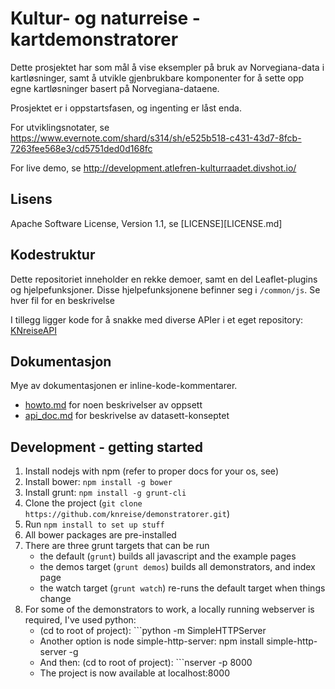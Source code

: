 Kultur- og naturreise - kartdemonstratorer
==========================================

Dette prosjektet har som mål å vise eksempler på bruk av Norvegiana-data 
i kartløsninger, samt å utvikle gjenbrukbare komponenter for å sette opp
egne kartløsninger basert på Norvegiana-dataene. 

Prosjektet er i oppstartsfasen, og ingenting er låst enda.


For utviklingsnotater, se https://www.evernote.com/shard/s314/sh/e525b518-c431-43d7-8fcb-7263fee568e3/cd5751ded0d168fc


For live demo, se http://development.atlefren-kulturraadet.divshot.io/


Lisens
------
Apache Software License, Version 1.1, se [LICENSE][LICENSE.md]

[LICENSE]: https://github.com/knreise/demonstratorer/blob/master/LICENSE.md

Kodestruktur
------------

Dette repositoriet inneholder en rekke demoer, samt en del Leaflet-plugins og 
hjelpefunksjoner. Disse hjelpefunksjonene befinner seg i ``/common/js``. 
Se hver fil for en beskrivelse

I tillegg ligger kode for å snakke med diverse APIer i et eget repository: [KNreiseAPI][KNreiseAPI]


[KNreiseAPI]: https://github.com/knreise/KNReiseAPI


Dokumentasjon
-------------
Mye av dokumentasjonen er inline-kode-kommentarer.

- [howto.md][howto] for noen beskrivelser av oppsett
- [api_doc.md][api_doc] for beskrivelse av datasett-konseptet

[howto]: https://github.com/knreise/demonstratorer/blob/master/howto.md
[api_doc]: https://github.com/knreise/demonstratorer/blob/master/api_doc.md


Development - getting started
-----------------------------
1. Install nodejs with npm (refer to proper docs for your os, see)
2. Install bower: ```npm install -g bower```
3. Install grunt: ```npm install -g grunt-cli```
4. Clone the project (```git clone https://github.com/knreise/demonstratorer.git```)
5. Run ```npm install to set up stuff```
6. All bower packages are pre-installed
7. There are three grunt targets that can be run
    - the default (```grunt```) builds all javascript and the example pages
    - the demos target (```grunt demos```) builds all demonstrators, and index page
    - the watch target (```grunt watch```) re-runs the default target when things change
8. For some of the demonstrators to work, a locally running webserver is required, I've used python:
    - (cd to root of project): ```python -m SimpleHTTPServer
    - Another option is node simple-http-server: npm install simple-http-server -g
    - And then: (cd to root of project): ```nserver -p 8000
    - The project is now available at localhost:8000
